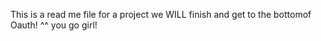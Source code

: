 This is a read me file for a project we WILL finish and get to the bottomof Oauth!
																	^^ you go girl!
